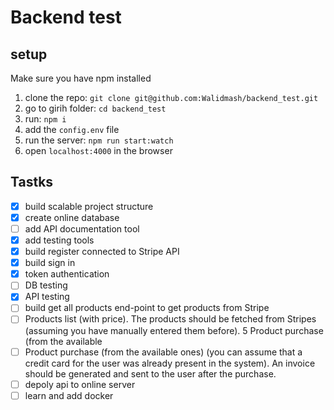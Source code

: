 # Backend test

## setup
Make sure you have npm installed

  1. clone the repo: `git clone git@github.com:Walidmash/backend_test.git`
  2. go to girih folder: `cd backend_test`
  3. run: `npm i`
  4. add the `config.env` file
  5. run the server: `npm run start:watch`
  6. open `localhost:4000` in the browser

## Tastks
  - [x] build scalable project structure
  - [x] create online database
  - [ ] add API documentation tool
  - [x] add testing tools
  - [X] build register connected to Stripe API 
  - [X] build sign in
  - [X] token authentication
  - [ ] DB testing
  - [X] API testing
  - [ ] build get all products end-point to get products from Stripe
  - [ ] Products list (with price). The products should be fetched from Stripes (assuming you have
manually entered them before).
5 Product purchase (from the available
  - [ ] Product purchase (from the available ones) (you can assume that a credit card for the user
was already present in the system). An invoice should be generated and sent to the user
after the purchase.
  - [ ] depoly api to online server
  - [ ] learn and add docker